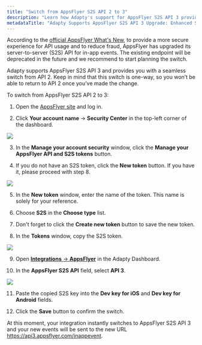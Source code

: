 ```yaml
---
title: "Switch from AppsFlyer S2S API 2 to 3"
description: "Learn how Adapty's support for AppsFlyer S2S API 3 provides a seamless transition from API 2, enhancing security and reducing fraud in in-app events. Switch today"
metadataTitle: "Adapty Supports AppsFlyer S2S API 3 Upgrade: Enhanced Security and Fraud Reduction"
---
```


According to the [official AppsFlyer What's New](https://support.appsflyer.com/hc/en-us/articles/20509378973457-Bulletin-Upgrading-the-AppsFlyer-S2S-API), to provide a more secure experience for API usage and to reduce fraud, AppsFlyer has upgraded its server-to-server (S2S) API for in-app events. The existing endpoint will be deprecated in the future and we recommend to start planning the switch. 

Adapty supports AppsFlyer S2S API 3 and provides you with a seamless switch from API 2. Keep in mind that this switch is one-way, so you won’t be able to return to API 2 once you’ve made the change.

To switch from AppsFlyer S2S API 2 to 3:

1. Open the [AppsFlyer site](https://appsflyer.com/home) and log in.

2. Click **Your account name** -> **Security Center** in the top-left corner of the dashboard.

   
<div style={{ textAlign: 'center' }}>
  <img 
    src="https://files.readme.io/be299ea-appsflyer_security_center.png" 
    style={{ width: '700px', border: '1px solid grey' }}
  />
</div>




3. In the **Manage your account security** window, click the **Manage your AppsFlyer API and S2S tokens** button.

4. If you do not have an S2S token, click the **New token** button. If you have it, please proceed with step 8.

   
<div style={{ textAlign: 'center' }}>
  <img 
    src="https://files.readme.io/7934920-appsflyer_new_token.png" 
    style={{ width: '700px', border: '1px solid grey' }}
  />
</div>




5. In the **New token** window, enter the name of the token. This name is solely for your reference. 

6. Choose **S2S** in the **Choose type** list.

7. Don't forget to click the **Create new token** button to save the new token.

8. In the **Tokens** window, copy the S2S token.

   
<div style={{ textAlign: 'center' }}>
  <img 
    src="https://files.readme.io/d014c25-appsflyer_tokens.png" 
    style={{ width: '700px', border: '1px solid grey' }}
  />
</div>




9. Open [**Integrations** -> **AppsFlyer**](https://app.adapty.io/integrations/appsflyer) in the Adapty Dashboard.

10. In the **AppsFlyer S2S API** field, select **API 3**.

    
<div style={{ textAlign: 'center' }}>
  <img 
    src="https://files.readme.io/c0b3e72-appsflyer_switch_API.png" 
    style={{ width: '700px', border: '1px solid grey' }}
  />
</div>




11. Paste the copied S2S key into the **Dev key for iOS** and **Dev key for Android** fields. 

12. Click the **Save** button to confirm the switch.

At this moment, your integration instantly switches to AppsFlyer S2S API 3 and your new events will be sent to the new URL https://api3.appsflyer.com/inappevent.